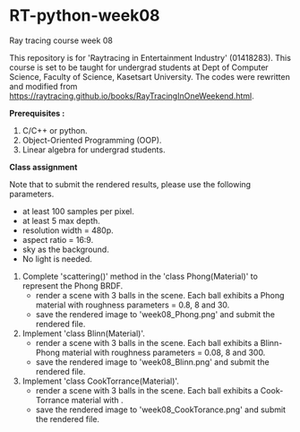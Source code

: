 # RT-python-week08
Ray tracing course week 08

This repository is for 'Raytracing in Entertainment Industry' (01418283).
This course is set to be taught for undergrad students at Dept of Computer Science, Faculty of Science, Kasetsart University.
The codes were rewritten and modified from https://raytracing.github.io/books/RayTracingInOneWeekend.html.

**Prerequisites :**
1. C/C++ or python.
2. Object-Oriented Programming (OOP).
3. Linear algebra for undergrad students.


**Class assignment**

Note that to submit the rendered results, please use the following parameters.
- at least 100 samples per pixel.
- at least 5 max depth.
- resolution width = 480p.
- aspect ratio = 16:9.
- sky as the background.
- No light is needed. 

1. Complete 'scattering()' method in the 'class Phong(Material)' to represent the Phong BRDF.
    - render a scene with 3 balls in the scene. Each ball exhibits a Phong material with roughness parameters = 0.8, 8 and 30.
    - save the rendered image to 'week08_Phong.png' and submit the rendered file. 
2. Implement 'class Blinn(Material)'.
    - render a scene with 3 balls in the scene. Each ball exhibits a Blinn-Phong material with roughness parameters = 0.08, 8 and 300.
    - save the rendered image to 'week08_Blinn.png' and submit the rendered file. 
3. Implement 'class CookTorrance(Material)'.
    - render a scene with 3 balls in the scene. Each ball exhibits a Cook-Torrance material with .
    - save the rendered image to 'week08_CookTorance.png' and submit the rendered file. 

